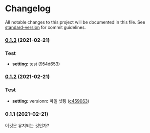 # Changelog

All notable changes to this project will be documented in this file. See [standard-version](https://github.com/conventional-changelog/standard-version) for commit guidelines.

### [0.1.3](https://github.com/feel5ny/test-spa-version/compare/v0.1.2...v0.1.3) (2021-02-21)


### Test

* **setting:** test ([954d653](https://github.com/feel5ny/test-spa-version/commit/954d6533dcba568de55c8990f19ce774709cdde3))

### [0.1.2](https://github.com/feel5ny/test-spa-version/compare/v0.1.1...v0.1.2) (2021-02-21)


### Test

* **setting:** versionrc 파일 셋팅 ([c459063](https://github.com/feel5ny/test-spa-version/commit/c4590638c84e1bc3283786ffee0a21ca70e2cb4d))

### 0.1.1 (2021-02-21)
이것은 유지되는 것인가?